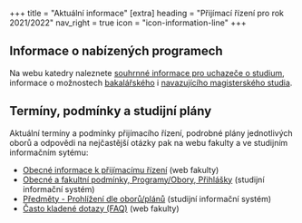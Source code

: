 +++
title = "Aktuální informace"
[extra]
heading = "Přijímací řízení pro rok 2021/2022"
nav_right = true
icon = "icon-information-line"
+++

## Informace o nabízených programech

Na webu katedry naleznete [souhrnné informace pro uchazeče o studium](@/uchazeci/_index.md), 
informace o možnostech [bakalářského](@/uchazeci/bakalarske/_index.md) i [navazujícího magisterského studia](@/uchazeci/magisterske/_index.md). 

## Termíny, podmínky a studijní plány

Aktuální termíny a podmínky přijímacího řízení, podrobné plány jednotlivých oborů a odpovědi na nejčastější otázky pak na webu fakulty a ve studijním informačním sytému: 
 
 - [Obecné informace k přijímacímu řízení](https://pedf.cuni.cz/PEDF-1478.html) (web fakulty)
 - [Obecné a fakultní podmínky, Programy/Obory, Přihlášky](https://is.cuni.cz/studium/prijimacky/index.php) (studijní informační systém)
 - [Předměty - Prohlížení dle oborů/plánů](https://is.cuni.cz/studium/predmety/index.php?do=prohl&oborplan=&fak=11410&druh=&obor_mode=text&obor=) (studijní informační systém) 
 - [Často kladené dotazy (FAQ)](https://pedf.cuni.cz/PEDF-494.html) (web fakulty)



